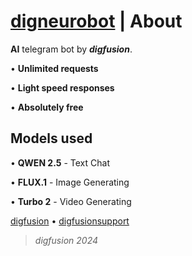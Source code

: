 # [digneurobot](https://t.me/digneurobot) | About

**AI** telegram bot by _**digfusion**_. 

• **Unlimited requests**

• **Light speed responses**

• **Absolutely free**

## Models used

• **QWEN 2.5** - Text Chat

• **FLUX.1** - Image Generating

• **Turbo 2** - Video Generating

[digfusion](https://t.me/digfusionbot) • [digfusionsupport](https://t.me/digfusionsupport)

> _digfusion 2024_
